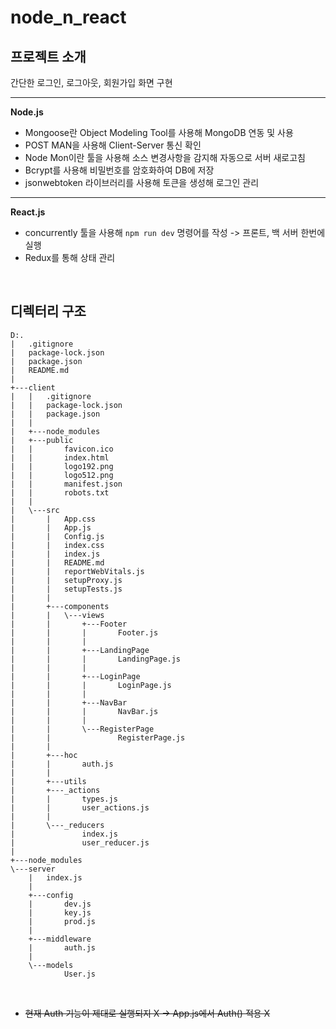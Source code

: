 <h1 style="font-weight: bold">node_n_react</h1> 

<h2>프로젝트 소개</h2>
간단한 로그인, 로그아웃, 회원가입 화면 구현

---
**Node.js**
* Mongoose란 Object Modeling Tool를 사용해 MongoDB 연동 및 사용
* POST MAN을 사용해 Client-Server 통신 확인
* Node Mon이란 툴을 사용해 소스 변경사항을 감지해 자동으로 서버 새로고침
* Bcrypt를 사용해 비밀번호를 암호화하여 DB에 저장
* jsonwebtoken 라이브러리를 사용해 토큰을 생성해 로그인 관리

---
**React.js**
* concurrently 툴을 사용해 ```npm run dev``` 명령어를 작성 -> 프론트, 백 서버 한번에 실행
* Redux를 통해 상태 관리

<br>
  
<h2>디렉터리 구조</h2> 

```
D:.
|   .gitignore 
|   package-lock.json
|   package.json
|   README.md
|   
+---client
|   |   .gitignore
|   |   package-lock.json
|   |   package.json
|   |   
|   +---node_modules
|   +---public
|   |       favicon.ico
|   |       index.html
|   |       logo192.png
|   |       logo512.png
|   |       manifest.json
|   |       robots.txt
|   |       
|   \---src
|       |   App.css
|       |   App.js
|       |   Config.js
|       |   index.css
|       |   index.js
|       |   README.md
|       |   reportWebVitals.js
|       |   setupProxy.js
|       |   setupTests.js
|       |   
|       +---components
|       |   \---views
|       |       +---Footer
|       |       |       Footer.js
|       |       |       
|       |       +---LandingPage
|       |       |       LandingPage.js
|       |       |       
|       |       +---LoginPage
|       |       |       LoginPage.js
|       |       |       
|       |       +---NavBar
|       |       |       NavBar.js
|       |       |       
|       |       \---RegisterPage
|       |               RegisterPage.js
|       |               
|       +---hoc
|       |       auth.js
|       |       
|       +---utils
|       +---_actions
|       |       types.js
|       |       user_actions.js
|       |       
|       \---_reducers
|               index.js
|               user_reducer.js
| 
+---node_modules
\---server
    |   index.js
    |   
    +---config
    |       dev.js
    |       key.js
    |       prod.js
    |       
    +---middleware
    |       auth.js
    |       
    \---models
            User.js
```

<br>

* ~~현재 Auth 기능이 제대로 실행되지 X -> App.js에서 Auth() 적용 X~~  